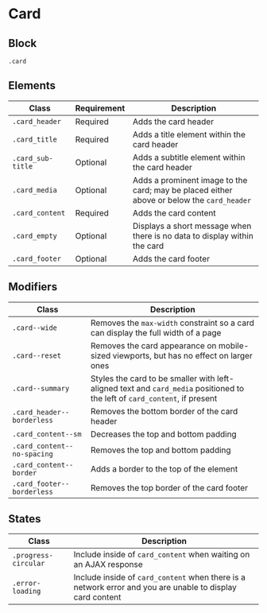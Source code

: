 # Card

## Block

`.card`

## Elements

| Class             | Requirement | Description                                                  |
| ----------------- | ----------- | ------------------------------------------------------------ |
| `.card_header`    | Required    | Adds the card header                                         |
| `.card_title`     | Required    | Adds a title element within the card header                  |
| `.card_sub-title` | Optional    | Adds a subtitle element within the card header               |
| `.card_media`     | Optional    | Adds a prominent image to the card; may be placed either above or below the `card_header` |
| `.card_content`   | Required    | Adds the card content                                        |
| `.card_empty`     | Optional    | Displays a short message when there is no data to display within the card |
| `.card_footer`    | Optional    | Adds the card footer                                         |

## Modifiers

| Class                       | Description                                                  |
| --------------------------- | ------------------------------------------------------------ |
| `.card--wide`               | Removes the `max-width` constraint so a card can display the full width of a page |
| `.card--reset`              | Removes the card appearance on mobile-sized viewports, but has no effect on larger ones |
| `.card--summary`            | Styles the card to be smaller with left-aligned text and `card_media` positioned to the left of `card_content`, if present |
| `.card_header--borderless`  | Removes the bottom border of the card header                 |
| `.card_content--sm`         | Decreases the top and bottom padding                         |
| `.card_content--no-spacing` | Removes the top and bottom padding                           |
| `.card_content--border`     | Adds a border to the top of the element                      |
| `.card_footer--borderless`  | Removes the top border of the card footer                    |

## States

| Class                | Description                                                  |
| -------------------- | ------------------------------------------------------------ |
| `.progress-circular` | Include inside of `card_content` when waiting on an AJAX response |
| `.error-loading`     | Include inside of `card_content` when there is a network error and you are unable to display card content |

